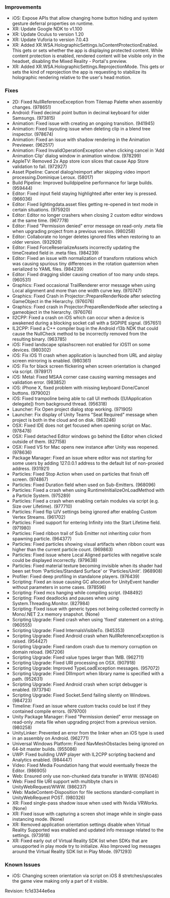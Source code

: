### Improvements

*   iOS: Expose APIs that allow changing home button hiding and system gesture deferral properties on runtime.
*   XR: Update Google NDK to v1.100
*   XR: Update Oculus to version 1.20
*   XR: Update Vuforia to version 7.0.43
*   XR: Added XR.WSA.HolographicSettings.IsContentProtectionEnabled. This gets or sets whether the app is displaying protected content. While content protection is enabled, rendered content will be visible only in the headset, disabling the Mixed Reality - Portal's preview.
*   XR: Added XR.WSA.HolographicSettings.ReprojectionMode. This gets or sets the kind of reprojection the app is requesting to stabilize its holographic rendering relative to the user's head motion.

### Fixes

*   2D: Fixed NullReferenceException from Tilemap Palette when assembly changes. (978651)
*   Android: Fixed decimal point button in decimal keyboard for older Samsungs. (973815)
*   Animation: Fixed issue with creating an ongoing transition. (941945)
*   Animation: Fixed layouting issue when deleting clip in a blend tree inspector. (978674)
*   Animation: Fixed an issue with shadow rendering in the Animation Previewer. (962517)
*   Animation: Fixed InvalidOperationException when clicking cancel in 'Add Animation Clip' dialog window in animation window. (978299)
*   AppleTV: Removed 2x App store icon slices that cause App Store validation to fail. (972927)
*   Asset Pipeline: Cancel dialog/reimport after skipping video import processing.Dominique Leroux. (58017)
*   Build Pipeline: Improved buildpipeline performance for large builds. (959444)
*   Editor: Fixed input field staying highlighted after enter key is pressed. (966036)
*   Editor: Fixed lightingdata.asset files getting re-opened in text mode in certain situations. (975920)
*   Editor: Editor no longer crashers when closing 2 custom editor windows at the same time. (967778)
*   Editor: Fixed "Permission denied" error message on read-only .meta file when upgrading project from a previous version. (980258)
*   Editor: Collaborate no longer deletes ignored files when restoring to an older version. (932926)
*   Editor: Fixed ForceReserializeAssets incorrectly updating the timeCreated field in .meta files. (984239)
*   Editor: Fixed an issue with normalization of transform rotations which was causing spurious tiny differences in the rotation quaternion when serialized to YAML files. (984239)
*   Editor: Fixed dragging slider causing creation of too many undo steps. (960531)
*   Graphics: Fixed occasional TrailRenderer error message when using Local alignment and more than one width curve key. (970747)
*   Graphics: Fixed Crash in Projector::PrepareRenderNode after selecting GameObject in the Hierarchy. (976076)
*   Graphics: Fixed crash in Projector:PrepareRenderNode after selecting a gameobject in the hierarchy. (976076)
*   Il2CPP: Fixed a crash on iOS which can occur when a device is awakened during a blocking socket call with a SIGPIPE signal. (957651)
*   IL2CPP: Fixed a C++ compiler bug in the Android r13b NDK that could cause the NullCheck method to be incorrectly removed from the resulting binary. (963785)
*   iOS: Fixed landscape splashscreen not enabled for iOS11 on some devices. (980302)
*   iOS: Fix iOS 11 crash when application is launched from URL and airplay screen mirroring is enabled. (980361)
*   iOS: Fix for black screen flickering when screen orientation is changed via script. (978917)
*   iOS: Metal: Fixed MSAA corner case causing warning messages and validation error. (983852)
*   iOS: iPhone X, fixed problem with missing keyboard Done/Cancel buttons. (979002)
*   iOS: Fixed trampoline being able to call UI methods (\[UIApplication delegate\]) from background thread. (956318)
*   Launcher: Fix Open project dialog stop working. (971905)
*   Launcher: Fix display of Unity Teams "Seat Required" message when project is both in the cloud and on disk. (963246)
*   OSX: Fixed IDE does not get focused when opening script on Mac. (978478)
*   OSX: Fixed detached Editor windows go behind the Editor when clicked outside of them. (827158)
*   OSX: Fixed VS for Mac opens new instance after Unity was reopened. (978636)
*   Package Manager: Fixed an issue where editor was not starting for some users by adding 127.0.0.1 address to the default list of non-proxied address. (931921)
*   Particles: Fixed Stop Action when used on particles that finish off screen. (974867)
*   Particles: Fixed Duration field when used on Sub-Emitters. (968096)
*   Particles: Fixed a crash when using RuntimeInitializeOnLoadMethod with a Particle System. (975289)
*   Particles: Fixed a crash when enabling certain modules via script (e.g. Size over Lifetime). (977710)
*   Particles: Fixed flip U/V settings being ignored after enabling Custom Vertex Streams. (961702)
*   Particles: Fixed support for entering Infinity into the Start Lifetime field. (971980)
*   Particles: Fixed ribbon trail of Sub Emitter not inheriting color from spawning particle. (964377)
*   Particles: Fixed particles showing visual artifacts when ribbon count was higher than the current particle count. (969863)
*   Particles: Fixed issue where Local Aligned particles with negative scale could be displayed incorrectly. (979638)
*   Particles: Fixed material texture becoming invisible when its shader had been set from 'Particles/Standard Surface' or 'Particles/Unlit'. (968908)
*   Profiler: Fixed deep profiling in standalone players. (976439)
*   Scripting: Fixed an issue causing GC allocation for UnityEvent handler without parameters in some cases. (978596)
*   Scripting: Fixed mcs hanging while compiling script. (948492)
*   Scripting: Fixed deadlocks and pauses when using System.Threading.Monitor. (827984)
*   Scripting: Fixed issue with generic types not being collected correctly in Mono/.NET 2.x memory snapshot. (None)
*   Scripting Upgrade: Fixed crash when using 'fixed' statement on a string. (960555)
*   Scripting Upgrade: Fixed InternalsVisibleTo. (945353)
*   Scripting Upgrade: Fixed Android crash when NullReferenceException is raised. (954427)
*   Scripting Upgrade: Fixed random crash due to memory corruption on domain reload. (967206)
*   Scripting Upgrade: Fixed value types larger than 1MB. (962711)
*   Scripting Upgrade: Fixed URI processing on OSX. (907918)
*   Scripting Upgrade: Improved TypeLoadException messages. (957072)
*   Scripting Upgrade: Fixed DllImport when library name is specified with a path. (952631)
*   Scripting Upgrade: Fixed Android crash when script debugger is enabled. (973794)
*   Scripting Upgrade: Fixed Socket.Send failing silently on Windows. (984723)
*   Timeline: Fixed an issue where custom tracks could be lost if they contained compile errors. (979700)
*   Unity Package Manager: Fixed "Permission denied" error message on read-only .meta file when upgrading project from a previous version. (980258)
*   UnityLinker: Prevented an error from the linker when an iOS type is used in an assembly on Android. (962771)
*   Universal Windows Platform: Fixed NavMeshObstacles being ignored on 64-bit master builds. (955086)
*   UWP: Fixed building UWP player with IL2CPP scripting backend and Analytics enabled. (984447)
*   Video: Fixed Media Foundation hang that would eventually freeze the Editor. (986905)
*   Web: Ensured only use non-chunked data transfer in WWW. (974046)
*   Web: Fixed file URI support with multibyte chars in UnityWebRequest/WWW. (986237)
*   Web: MadeContent-Disposition for file sections standard-compliant in UnityWebRequest POST. (980326)
*   XR: Fixed single-pass shadow issue when used with Nvidia VRWorks. (None)
*   XR: Fixed issue with capturing a screen shot image while in single-pass instancing mode. (None)
*   XR: Removed application orientation settings disable when Virtual Reality Supported was enabled and updated info message related to the settings. (973918)
*   XR: Fixed early out of Virtual Reality SDK list when SDKs that are unsupported in play mode try to initialize. Also Improved log messages around the Virtual Reality SDK list in Play Mode. (971293)

### Known Issues

*   iOS: Changing screen orientation via script on iOS 8 stretches/upscales the game view making only a part of it visible.

Revision: fc1d3344e6ea